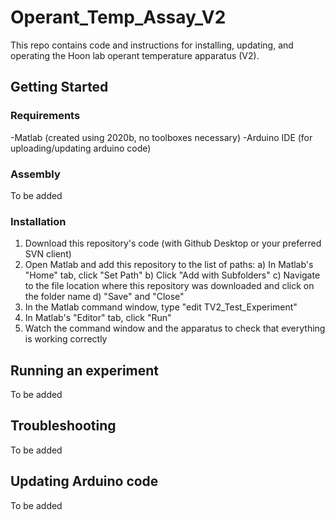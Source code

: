 # Operant_Temp_Assay_V2

This repo contains code and instructions for installing, updating, and operating the Hoon lab operant temperature apparatus (V2).

## Getting Started

### Requirements
-Matlab (created using 2020b, no toolboxes necessary)
-Arduino IDE (for uploading/updating arduino code)

### Assembly
To be added

### Installation
1) Download this repository's code (with Github Desktop or your preferred SVN client)
2) Open Matlab and add this repository to the list of paths:
    a) In Matlab's "Home" tab, click "Set Path"
    b) Click "Add with Subfolders"
    c) Navigate to the file location where this repository was downloaded and click on the folder name
    d) "Save" and "Close"
3) In the Matlab command window, type "edit TV2_Test_Experiment"
4) In Matlab's "Editor" tab, click "Run"
5) Watch the command window and the apparatus to check that everything is working correctly

## Running an experiment
To be added

## Troubleshooting
To be added

## Updating Arduino code
To be added
